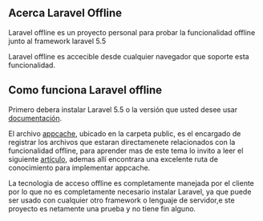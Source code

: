 <p align="center"></p>



## Acerca Laravel Offline

Laravel offline es un proyecto personal para probar la funcionalidad offline junto al framework laravel 5.5


Laravel offline es accecible desde cualquier navegador que soporte esta funcionalidad.

## Como funciona Laravel offline

Primero debera instalar Laravel 5.5 o la versión que usted desee usar [documentación](https://laravel.com/docs).

El archivo [appcache](https://github.com/chaquen/LaravelOffline/blob/master/public/appcache), ubicado en la carpeta public, es el encargado de registrar los archivos que estaran directamenete relacionados con la funcionalidad offline, para aprender mas de este tema lo invito a leer el siguiente [artículo](https://www.html5rocks.com/en/tutorials/appcache/beginner/), ademas allí encontrara una excelente ruta de conocimiento para implementar appcache.

La tecnologia de acceso offline es completamente manejada por el cliente por lo que no es completamente necesario instalar Laravel, ya que puede ser usado con cualquier otro framework o lenguaje de servidor,e ste proyecto es netamente una prueba y no tiene fin alguno.   





